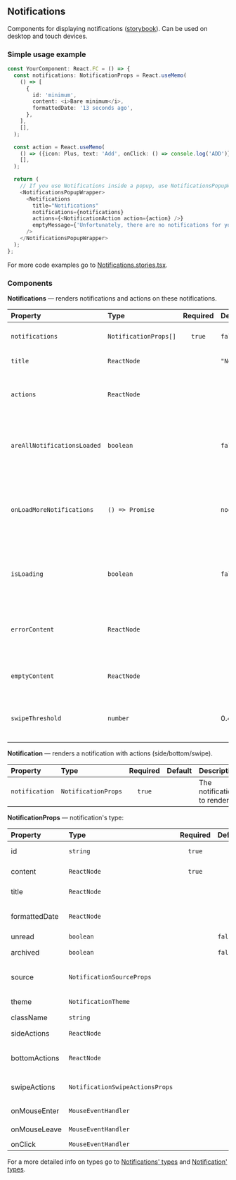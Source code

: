 ## Notifications

Components for displaying notifications ([storybook](https://preview.gravity-ui.com/components/?path=/story/components-notifications--default)).
Can be used on desktop and touch devices.

### Simple usage example

```typescript
const YourComponent: React.FC = () => {
  const notifications: NotificationProps = React.useMemo(
    () => [
      {
        id: 'minimum',
        content: <i>Bare minimum</i>,
        formattedDate: '13 seconds ago',
      },
    ],
    [],
  );

  const action = React.useMemo(
    () => ({icon: Plus, text: 'Add', onClick: () => console.log('ADD')}),
    [],
  );

  return (
    // If you use Notifications inside a popup, use NotificationsPopupWrapper
    <NotificationsPopupWrapper>
      <Notifications
        title="Notifications"
        notifications={notifications}
        actions={<NotificationAction action={action} />}
        emptyMessage={'Unfortunately, there are no notifications for you, pal'}
      />
    </NotificationsPopupWrapper>
  );
};
```

For more code examples go to [Notifications.stories.tsx](https://github.com/gravity-ui/components/blob/main/src/components/Notifications/__stories__/Notifications.stories.tsx).

### Components

**Notifications** — renders notifications and actions on these notifications.

| Property                    | Type                  | Required | Default           | Description                                                                               |
| :-------------------------- | :-------------------- | :------: | :---------------- | :---------------------------------------------------------------------------------------- |
| `notifications`             | `NotificationProps[]` |  `true`  | `false`           | Touch device (mobile) mode                                                                |
| `title`                     | `ReactNode`           |          | `"Notifications"` | Notifications' title                                                                      |
| `actions`                   | `ReactNode`           |          |                   | Notifications' actions (e.g. create new, mark all as read)                                |
| `areAllNotificationsLoaded` | `boolean`             |          | `false`           | When `true` renders a Loader instead of the notifications                                 |
| `onLoadMoreNotifications`   | `() => Promise`       |          | `noop`            | Callback is called when the user scrolls to the end (so you can fetch more notifications) |
| `isLoading`                 | `boolean`             |          | `false`           | When `true` renders a Loader instead of the notifications                                 |
| `errorContent`              | `ReactNode`           |          |                   | Used for the Error state (the message under the «Error»)                                  |
| `emptyContent`              | `ReactNode`           |          |                   | Same as `errorContent`, but for the Empty state                                           |
| `swipeThreshold`            | `number`              |          | 0.4               | A value from 0 to 1 — the more the harder it is to swipe                                  |

**Notification** — renders a notification with actions (side/bottom/swipe).

| Property       | Type                | Required | Default | Description                |
| :------------- | :------------------ | :------: | :------ | :------------------------- |
| `notification` | `NotificationProps` |  `true`  |         | The notification to render |

**NotificationProps** — notification's type:

| Property      | Type                            | Required | Default | Description                                                      |
| :------------ | :------------------------------ | :------: | :------ | :--------------------------------------------------------------- |
| id            | `string`                        |  `true`  |         | Unique identifier (used in `key` for example)                    |
| content       | `ReactNode`                     |  `true`  |         | Notification's content (what it's about)                         |
| title         | `ReactNode`                     |          |         | Notification's title (bold)                                      |
| formattedDate | `ReactNode`                     |          |         | Notification's creation date (already formatted)                 |
| unread        | `boolean`                       |          | `false` | Is notification unread                                           |
| archived      | `boolean`                       |          | `false` | Is notification archived (invisible to the user)                 |
| source        | `NotificationSourceProps`       |          |         | Notification's source (e.g. Cloud/Tracker/Console)               |
| theme         | `NotificationTheme`             |          |         | Notification's theme (e.g. warning/danger)                       |
| className     | `string`                        |          |         | Notification's `className`                                       |
| sideActions   | `ReactNode`                     |          |         | Notification's actions on the right side                         |
| bottomActions | `ReactNode`                     |          |         | Notification's bottom actions (as buttons by default)            |
| swipeActions  | `NotificationSwipeActionsProps` |          |         | Notification's action on left/right swipe (mobile mode required) |
| onMouseEnter  | `MouseEventHandler`             |          |         | Callback for `onMouseEnter`                                      |
| onMouseLeave  | `MouseEventHandler`             |          |         | Callback for `onMouseLeave`                                      |
| onClick       | `MouseEventHandler`             |          |         | Callback for `onClick`                                           |

For a more detailed info on types go to [Notifications' types](https://github.com/gravity-ui/components/blob/main/src/components/Notifications/definitions.ts) and [Notification' types](https://github.com/gravity-ui/components/blob/main/src/components/Notification/definitions.ts).
